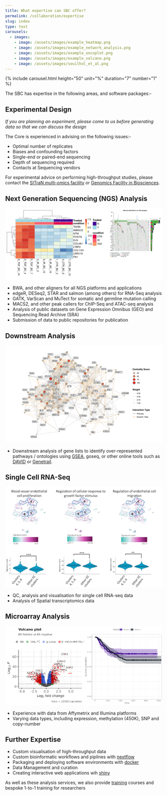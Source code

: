 ```yaml
---
title: What expertise can SBC offer?
permalink: /collaboration/expertise
slug: index
type: text
carousels:
  - images: 
    - image: /assets/images/example_heatmap.png
    - image: /assets/images/example_network_analysis.png
    - image: /assets/images/example_oncoplot.png
    - image: /assets/images/example_volcano.png
    - image: /assets/images/souilhol_et_al.png
---
```


{% include carousel.html height="50" unit="%" duration="7" number="1" %}

The SBC has expertise in the following areas, and software packages:-

## Experimental Design

*If you are planning an experiment, please come to us before generating data so that we can discuss the design* 

The Core is experienced in advising on the following issues:-

- Optimal number of replicates
- Biases and confounding factors
- Single-end or paired-end sequencing
- Depth of sequencing required
- Contacts at Sequencing vendors

For experimental advice on performing high-throughput studies, please contact the [SITraN multi-omics facility](https://www.sheffield.ac.uk/sitran/facilities/multiomics) or [Genomics Facility in Biosciences](https://sites.google.com/sheffield.ac.uk/genomics-laboratory/home).

## Next Generation Sequencing (NGS) Analysis

![](/assets/images/example_NGS.PNG)

- BWA, and other aligners for all NGS platforms and applications
- edgeR, DESeq2, STAR and salmon (among others) for RNA-Seq analysis
- GATK, VarScan and MuTect for somatic and germline mutation calling
- MACS2, and other peak callers for ChIP-Seq and ATAC-seq analysis
- Analysis of public datasets on Gene Expression Omnibus (GEO) and Sequencing Read Archive (SRA)
- Submission of data to public repositories for publication

## Downstream Analysis

![](/assets/images/example_network_analysis.png)

- Downstream analysis of gene lists to identify over-represented pathways / ontologies using [GSEA](http://software.broadinstitute.org/gsea/index.jsp), goseq, or other online tools such as [DAVID](https://david.ncifcrf.gov/) or [Genetrail](https://genetrail2.bioinf.uni-sb.de/).

## Single Cell RNA-Seq

![](/assets/images/souilhol_et_al.png)

- QC, analysis and visualisation for single cell RNA-seq data
- Analysis of Spatial transcriptomics data


## Microarray Analysis

![](/assets/images/example_microarray.png)

- Experience with data from Affymetrix and Illumina platforms
- Varying data types, including expression, methylation (450K), SNP and copy-number

## Further Expertise

- Custom visualisation of high-throughput data
- Custom bioinformatic workflows and piplines with [nextflow](https://www.nextflow.io/)
- Packaging and deploying software environments with [docker](https://www.docker.com/)
- Data Management and curation
- Creating interactive web applications wih [shiny](https://shiny.rstudio.com/)

As well as these analysis services, we also provide [training](https://sbc.shef.ac.uk/training) courses and bespoke 1-to-1 training for researchers



